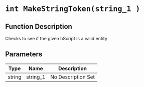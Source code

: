 # `int MakeStringToken(string_1 )`
## Function Description
Checks to see if the given hScript is a valid entity
## Parameters
Type|Name|Description
--|--|--
string|string_1|No Description Set
